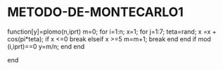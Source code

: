 # METODO-DE-MONTECARLO1
function[y]=plomo(n,iprt)
	m=0;
	for i=1:n;
		x=1;
		for j=1:7;
			teta=rand;
			x =x + cos(pi*teta);
			if x <=0
				break
			elseif x >=5 
				m=m+1;
				break 
			end
		end
		if mod (i,iprt)==0
			y=m/n;
		end
	end
	
end

